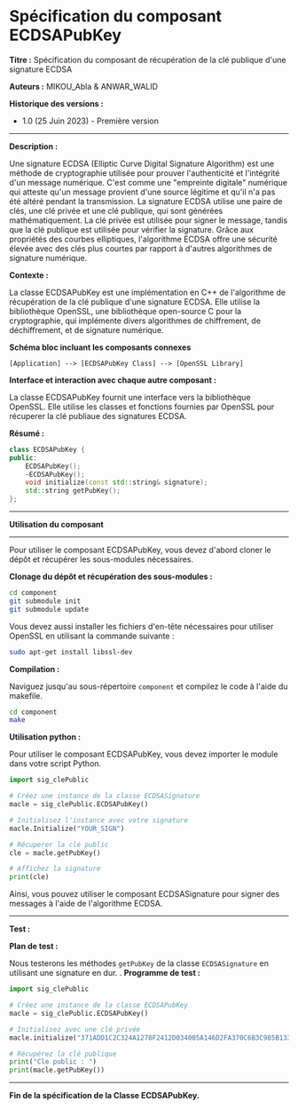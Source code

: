 # Spécification du composant ECDSAPubKey

**Titre :** Spécification du composant de récupération de la clé publique d'une signature ECDSA

**Auteurs :** MIKOU_Abla & ANWAR_WALID

**Historique des versions :**

- 1.0 (25 Juin 2023) - Première version

---

**Description :**

Une signature ECDSA (Elliptic Curve Digital Signature Algorithm) est une méthode de cryptographie utilisée pour prouver l'authenticité et l'intégrité d'un message numérique. C'est comme une "empreinte digitale" numérique qui atteste qu'un message provient d'une source légitime et qu'il n'a pas été altéré pendant la transmission. La signature ECDSA utilise une paire de clés, une clé privée et une clé publique, qui sont générées mathématiquement. La clé privée est utilisée pour signer le message, tandis que la clé publique est utilisée pour vérifier la signature. Grâce aux propriétés des courbes elliptiques, l'algorithme ECDSA offre une sécurité élevée avec des clés plus courtes par rapport à d'autres algorithmes de signature numérique.

**Contexte :**

La classe ECDSAPubKey est une implémentation en C++ de l'algorithme de récupération de la clé publique d'une signature ECDSA. Elle utilise la bibliothèque OpenSSL, une bibliothèque open-source C pour la cryptographie, qui implémente divers algorithmes de chiffrement, de déchiffrement, et de signature numérique.

**Schéma bloc incluant les composants connexes**

```
[Application] --> [ECDSAPubKey Class] --> [OpenSSL Library]
```

**Interface et interaction avec chaque autre composant :**

La classe ECDSAPubKey fournit une interface vers la bibliothèque OpenSSL. Elle utilise les classes et fonctions fournies par OpenSSL pour récuperer la clé publiaue des signatures ECDSA.

**Résumé :**

```cpp
class ECDSAPubKey {
public:
    ECDSAPubKey();
    ~ECDSAPubKey();
    void initialize(const std::string& signature);
    std::string getPubKey();
};
```
---

**Utilisation du composant**

---

Pour utiliser le composant ECDSAPubKey, vous devez d'abord cloner le dépôt et récupérer les sous-modules nécessaires.

**Clonage du dépôt et récupération des sous-modules :**

```bash
cd component
git submodule init
git submodule update
```
Vous devez aussi installer les fichiers d'en-tête nécessaires pour utiliser OpenSSL en utilisant la commande suivante :

```bash
sudo apt-get install libssl-dev
```

**Compilation :**

Naviguez jusqu'au sous-répertoire `component` et compilez le code à l'aide du makefile.

```bash
cd component 
make
```

**Utilisation python :**

Pour utiliser le composant ECDSAPubKey, vous devez importer le module dans votre script Python.

```python
import sig_clePublic

# Créez une instance de la classe ECDSASignature
macle = sig_clePublic.ECDSAPubKey()

# Initialisez l'instance avec votre signature
macle.Initialize("YOUR_SIGN")

# Récuperer la clé public
cle = macle.getPubKey()

# Affichez la signature
print(cle)
```
Ainsi, vous pouvez utiliser le composant ECDSASignature pour signer des messages à l'aide de l'algorithme ECDSA.


---

**Test :**

**Plan de test :**

Nous testerons les méthodes `getPubKey` de la classe `ECDSASignature` en utilisant une signature en dur.
.
**Programme de test :**

```python
import sig_clePublic

# Créez une instance de la classe ECDSAPubKey
macle = sig_clePublic.ECDSAPubKey()

# Initialisez avec une clé privée
macle.initialize("371ADD1C2C324A1278F2412D034005A146D2FA370C6B3C985B133D5C4D97A062EA7FDB202C01DAF04043099544354763290572416B8E22B6B8FF7ED101F6A3C7")

# Récupérez la clé publique
print("Cle public : ")
print(macle.getPubKey())
```

---

**Fin de la spécification de la Classe ECDSAPubKey.**